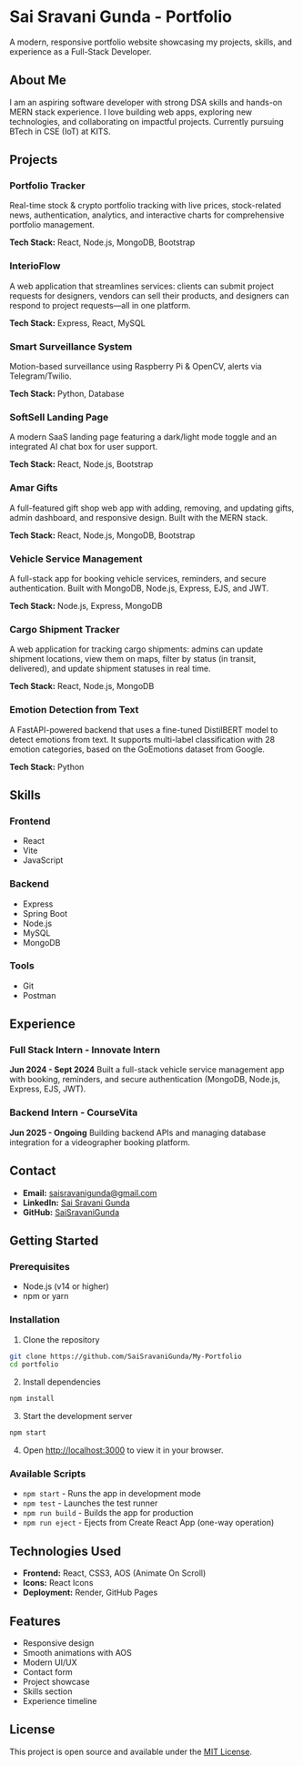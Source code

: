 # Sai Sravani Gunda - Portfolio

A modern, responsive portfolio website showcasing my projects, skills, and experience as a Full-Stack Developer.

## About Me

I am an aspiring software developer with strong DSA skills and hands-on MERN stack experience. I love building web apps, exploring new technologies, and collaborating on impactful projects. Currently pursuing BTech in CSE (IoT) at KITS.

## Projects

### Portfolio Tracker
Real-time stock & crypto portfolio tracking with live prices, stock-related news, authentication, analytics, and interactive charts for comprehensive portfolio management.

**Tech Stack:** React, Node.js, MongoDB, Bootstrap

### InterioFlow
A web application that streamlines services: clients can submit project requests for designers, vendors can sell their products, and designers can respond to project requests—all in one platform.

**Tech Stack:** Express, React, MySQL

### Smart Surveillance System
Motion-based surveillance using Raspberry Pi & OpenCV, alerts via Telegram/Twilio.

**Tech Stack:** Python, Database

### SoftSell Landing Page
A modern SaaS landing page featuring a dark/light mode toggle and an integrated AI chat box for user support.

**Tech Stack:** React, Node.js, Bootstrap

### Amar Gifts
A full-featured gift shop web app with adding, removing, and updating gifts, admin dashboard, and responsive design. Built with the MERN stack.

**Tech Stack:** React, Node.js, MongoDB, Bootstrap

### Vehicle Service Management
A full-stack app for booking vehicle services, reminders, and secure authentication. Built with MongoDB, Node.js, Express, EJS, and JWT.

**Tech Stack:** Node.js, Express, MongoDB

### Cargo Shipment Tracker
A web application for tracking cargo shipments: admins can update shipment locations, view them on maps, filter by status (in transit, delivered), and update shipment statuses in real time.

**Tech Stack:** React, Node.js, MongoDB

### Emotion Detection from Text
A FastAPI-powered backend that uses a fine-tuned DistilBERT model to detect emotions from text. It supports multi-label classification with 28 emotion categories, based on the GoEmotions dataset from Google.

**Tech Stack:** Python

## Skills

### Frontend
- React
- Vite
- JavaScript

### Backend
- Express
- Spring Boot
- Node.js
- MySQL
- MongoDB

### Tools
- Git
- Postman

## Experience

### Full Stack Intern - Innovate Intern
**Jun 2024 - Sept 2024**
Built a full-stack vehicle service management app with booking, reminders, and secure authentication (MongoDB, Node.js, Express, EJS, JWT).

### Backend Intern - CourseVita
**Jun 2025 - Ongoing**
Building backend APIs and managing database integration for a videographer booking platform.

## Contact

- **Email:** saisravanigunda@gmail.com
- **LinkedIn:** [Sai Sravani Gunda](https://www.linkedin.com/in/sai-sravani-gunda-295940294)
- **GitHub:** [SaiSravaniGunda](https://github.com/SaiSravaniGunda)

## Getting Started

### Prerequisites
- Node.js (v14 or higher)
- npm or yarn

### Installation

1. Clone the repository
```bash
git clone https://github.com/SaiSravaniGunda/My-Portfolio
cd portfolio
```

2. Install dependencies
```bash
npm install
```

3. Start the development server
```bash
npm start
```

4. Open [http://localhost:3000](http://localhost:3000) to view it in your browser.

### Available Scripts

- `npm start` - Runs the app in development mode
- `npm test` - Launches the test runner
- `npm run build` - Builds the app for production
- `npm run eject` - Ejects from Create React App (one-way operation)

## Technologies Used

- **Frontend:** React, CSS3, AOS (Animate On Scroll)
- **Icons:** React Icons
- **Deployment:** Render, GitHub Pages

## Features

- Responsive design
- Smooth animations with AOS
- Modern UI/UX
- Contact form
- Project showcase
- Skills section
- Experience timeline

## License

This project is open source and available under the [MIT License](LICENSE).
